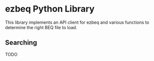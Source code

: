 # ezbeq Python Library

This library implements an API client for ezbeq and various functions to determine the right BEQ file to load.

## Searching

TODO
